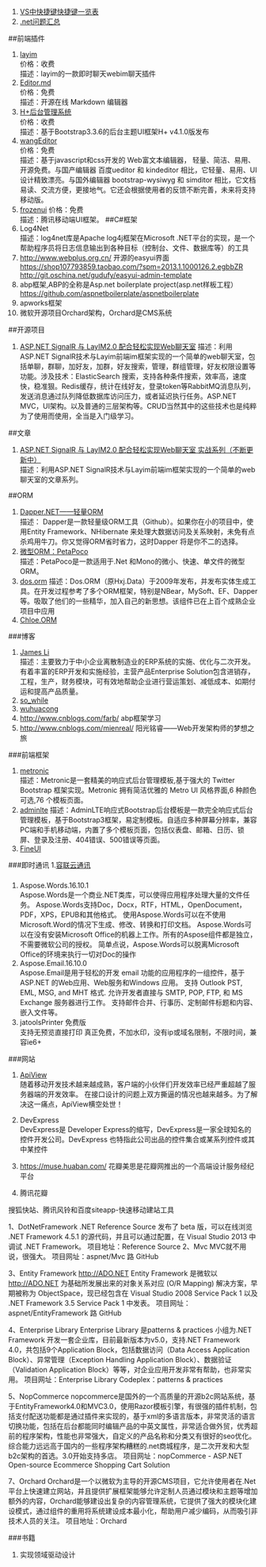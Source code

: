 
1. [VS中快捷键快捷键一览表](VS中快捷键快捷键一览表.md)
2. [.net问题汇总](.net问题汇总.md)  

##前端插件
1. [layim](http://layim.layui.com/)  
	价格：收费   
	描述：layim的一款即时聊天webim聊天插件
2. [Editor.md](https://github.com/pandao/editor.md)  
    价格：免费  
	描述：开源在线 Markdown 编辑器
3. [H+后台管理系统](http://www.zi-han.net/)  
    价格：收费  
	描述：基于Bootstrap3.3.6的后台主题UI框架H+ v4.1.0版发布
4. [wangEditor](http://www.wangeditor.com/)  
    价格：免费  
	描述：基于javascript和css开发的 Web富文本编辑器， 轻量、简洁、易用、开源免费。与国产编辑器 百度ueditor 和 kindeditor 相比，它轻量、易用、UI设计精致漂亮。与国外编辑器 bootstrap-wysiwyg 和 simditor 相比，它文档易读、交流方便，更接地气。它还会根据使用者的反馈不断完善，未来将支持移动版。
5. [frozenui](https://github.com/frozenui/frozenui)
    价格：免费  
	描述：腾讯移动端UI框架。
##C#框架
1. Log4Net  
	描述：log4net库是Apache log4j框架在Microsoft .NET平台的实现，是一个帮助程序员将日志信息输出到各种目标（控制台、文件、数据库等）的工具
2. http://www.webplus.org.cn/  开源的easyui界面
https://shop107793859.taobao.com/?spm=2013.1.1000126.2.egbbZR
http://git.oschina.net/gudufy/easyui-admin-template
3. abp框架,ABP的全称是Asp.net boilerplate project(asp.net样板工程）https://github.com/aspnetboilerplate/aspnetboilerplate
4. apworks框架
5. 微软开源项目Orchard架构，Orchard是CMS系统

##开源项目
1. [ASP.NET SignalR 与 LayIM2.0 配合轻松实现Web聊天室](https://github.com/fanpan26/LayIM_NetClient/)
	描述：利用ASP.NET SignalR技术与Layim前端im框架实现的一个简单的web聊天室，包括单聊，群聊，加好友，加群，好友搜索，管理，群组管理，好友权限设置等功能。涉及技术：ElasticSearch 搜索，支持各种条件搜索，效率高，速度快，稳准狠。Redis缓存，统计在线好友，登录token等RabbitMQ消息队列，发送消息通过队列降低数据库访问压力，或者延迟执行任务。ASP.NET MVC，UI架构。以及普通的三层架构等。CRUD当然其中的这些技术也是纯粹为了使用而使用，全当是入门级学习。


##文章
1. [ASP.NET SignalR 与 LayIM2.0 配合轻松实现Web聊天室 实战系列（不断更新中）](http://www.cnblogs.com/panzi/p/5767095.html)  
	描述：利用ASP.NET SignalR技术与Layim前端im框架实现的一个简单的web聊天室的文章系列。


##ORM
1. [Dapper.NET——轻量ORM](https://github.com/StackExchange/dapper-dot-net)   
	描述： Dapper是一款轻量级ORM工具（Github）。如果你在小的项目中，使用Entity Framework、NHibernate 来处理大数据访问及关系映射，未免有点杀鸡用牛刀。你又觉得ORM省时省力，这时Dapper 将是你不二的选择。
2. [微型ORM：PetaPoco](https://github.com/toptensoftware/petapoco)  
	描述：PetaPoco是一款适用于.Net 和Mono的微小、快速、单文件的微型ORM。
3. [dos.orm]()
	描述：Dos.ORM（原Hxj.Data）于2009年发布，并发布实体生成工具。在开发过程参考了多个ORM框架，特别是NBear，MySoft、EF、Dapper等。吸取了他们的一些精华，加入自己的新思想。该组件已在上百个成熟企业项目中应用
4. [Chloe.ORM ](https://github.com/shuxinqin/Chloe)


###博客
1. [James Li](http://www.cnblogs.com/JamesLi2015/)  
	描述：主要致力于中小企业离散制造业的ERP系统的实施、优化与二次开发。有着丰富的ERP开发和实施经验，主营产品Enterprise Solution包含进销存，工程，生产，财务模块，可有效地帮助企业进行营运策划、减低成本、如期付运和提高产品质量。
2. [so_while](http://www.cnblogs.com/so9527/)
3. [wuhuacong](http://www.cnblogs.com/wuhuacong/)
4. http://www.cnblogs.com/farb/  abp框架学习
5. http://www.cnblogs.com/mienreal/ 阳光铭睿——Web开发架构师的梦想之旅

###前端框架
1. [metronic](http://www.cnblogs.com/JamesLi2015/)  
	描述：Metronic是一套精美的响应式后台管理模板,基于强大的 Twitter Bootstrap 框架实现。Metronic 拥有简洁优雅的 Metro UI 风格界面,6 种颜色可选,76 个模板页面。
2. [adminlte](http://www.cnblogs.com/so9527/)
	描述：AdminLTE响应式Bootstrap后台模板是一款完全响应式后台管理模板，基于Bootstrap3框架，易定制模板。自适应多种屏幕分辨率，兼容PC端和手机移动端，内置了多个模板页面，包括仪表盘、邮箱、日历、锁屏、登录及注册、404错误、500错误等页面。
3. [FineUI](http://fineui.com/)

###即时通讯
1.[容联云通讯](http://www.yuntongxun.com)

###
1. Aspose.Words.16.10.1  
	Aspose.Words是一个商业.NET类库，可以使得应用程序处理大量的文件任务。
	Aspose.Words支持Doc，Docx，RTF，HTML，OpenDocument，PDF，XPS，EPUB和其他格式。
	使用Aspose.Words可以在不使用Microsoft.Word的情况下生成、修改、转换和打印文档。
	Aspose.Words可以在没有安装Microsoft Office的机器上工作。所有的Aspose组件都是独立，不需要微软公司的授权。
	简单点说，Aspose.Words可以脱离Microsoft Office的环境来执行一切对Doc的操作
2. Aspose.Email.16.10.0  
	Aspose.Email是用于轻松的开发 email 功能的应用程序的一组控件，基于 ASP.NET 的Web应用、Web服务和Windows 应用。
	支持 Outlook PST, EML, MSG, and MHT 格式. 允许开发者直接与 SMTP, POP, FTP, 和 MS Exchange 服务器进行工作。
	支持邮件合并、行事历、定制邮件标题和内容、嵌入文件等。
3. jatoolsPrinter 免费版  
	支持无预览直接打印
	真正免费，不加水印，没有ip或域名限制，不限时间，兼容ie6+


###网站
1. [ApiView](https://apiview.com/)  
	随着移动开发技术越来越成熟，客户端的小伙伴们开发效率已经严重超越了服务器端的开发效率。
	在接口设计的问题上双方撕逼的情况也越来越多。为了解决这一痛点，ApiView横空处世！

1. DevExpress  
	DevExpress是 Developer Express的缩写，DevExpress是一家全球知名的控件开发公司。DevExpress 也特指此公司出品的控件集合或某系列控件或其中某控件

1. https://muse.huaban.com/ 花瓣美思是花瓣网推出的一个高端设计服务经纪平台

2. 腾讯花瓣

搜狐快站、腾讯风铃和百度siteapp-快速移动建站工具





1、DotNetFramework 
.NET Reference Source 发布了 beta 版，可以在线浏览 .NET Framework 4.5.1 的源代码，并且可以通过配置，在 Visual Studio 2013 中调试 .NET Framework。
项目地址：Reference Source
2、Mvc
MVC就不用说，很强大。
项目网址：aspnet/Mvc 路 GitHub

3、Entity Framework
http://ADO.NET Entity Framework 是微软以 http://ADO.NET 为基础所发展出来的对象关系对应 (O/R Mapping) 解决方案，早期被称为 ObjectSpace，现已经包含在 Visual Studio 2008 Service Pack 1 以及 .NET Framework 3.5 Service Pack 1 中发表。
项目网址：aspnet/EntityFramework 路 GitHub

4、Enterprise Library
Enterprise Library 是patterns & practices 小组为.NET Framework 开发一套企业库，目前最新版本为v5.0，支持.NET Framework 4.0，共包括9个Application Block，包括数据访问（Data Access Application Block）、异常管理（Exception Handling Application Block）、数据验证（Validation Application Block）等等，对企业应用开发非常有帮助，也非常实用。
项目网址：Enterprise Library
Codeplex：patterns & practices

5、NopCommerce 
nopcommerce是国外的一个高质量的开源b2c网站系统，基于EntityFramework4.0和MVC3.0，使用Razor模板引擎，有很强的插件机制，包括支付配送功能都是通过插件来实现的，基于xml的多语言版本，非常灵活的语言切换功能，包括在后台都能同时编辑产品的中英文属性，非常适合做外贸，优秀超前的程序架构，性能也非常强大，自定义的产品名称和分类又有很好的seo优化。综合能力远远高于国内的一些程序架构糟糕的.net商城程序，是二次开发和大型b2c架构的首选。3.0开始支持多店。
项目网址：nopCommerce - ASP.NET Open-source Ecommerce Shopping Cart Solution

7、Orchard
Orchard是一个以微软为主导的开源CMS项目，它允许使用者在.Net平台上快速建立网站，并且提供扩展框架能够允许定制人员通过模块和主题等增加额外的内容，Orchard能够建设出复杂的内容管理系统，它提供了强大的模块化建设模式，通过组件的重用将系统建设成本最小化，帮助用户减少编码，从而吸引非技术人员的关注。
项目地址：Orchard

###书籍
1. 实现领域驱动设计




